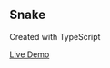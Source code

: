 <!-- * cd to `example/` and open index.html

Create this app using typescript.

Good luck! -->

## Snake
Created with TypeScript

<a href="https://fsiino.github.io/ts-snake" target="_blank">Live Demo</a> 

<!-- ### Bugs
* Apple still spawns beneath snake
* Restart() causes snake to begin at exponential speed
* Snake can collide with itself -->


